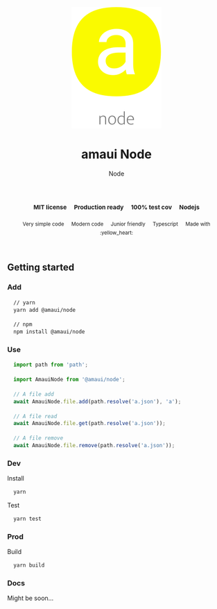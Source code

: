 
</br >
</br >

<p align='center'>
  <a target='_blank' rel='noopener noreferrer' href='#'>
    <img src='utils/images/logo.svg' alt='amaui logo' />
  </a>
</p>

<h1 align='center'>amaui Node</h1>

<p align='center'>
  Node
</p>

<br />

<h3 align='center'>
  <sub>MIT license&nbsp;&nbsp;&nbsp;&nbsp;</sub>
  <sub>Production ready&nbsp;&nbsp;&nbsp;&nbsp;</sub>
  <sub>100% test cov&nbsp;&nbsp;&nbsp;&nbsp;</sub>
  <sub>Nodejs</sub>
</h3>

<p align='center'>
    <sub>Very simple code&nbsp;&nbsp;&nbsp;&nbsp;</sub>
    <sub>Modern code&nbsp;&nbsp;&nbsp;&nbsp;</sub>
    <sub>Junior friendly&nbsp;&nbsp;&nbsp;&nbsp;</sub>
    <sub>Typescript&nbsp;&nbsp;&nbsp;&nbsp;</sub>
    <sub>Made with :yellow_heart:</sub>
</p>

<br />

## Getting started

### Add

```sh
  // yarn
  yarn add @amaui/node

  // npm
  npm install @amaui/node
```

### Use

```javascript
  import path from 'path';

  import AmauiNode from '@amaui/node';

  // A file add
  await AmauiNode.file.add(path.resolve('a.json'), 'a');

  // A file read
  await AmauiNode.file.get(path.resolve('a.json'));

  // A file remove
  await AmauiNode.file.remove(path.resolve('a.json'));
```

### Dev

Install

```sh
  yarn
```

Test

```sh
  yarn test
```

### Prod

Build

```sh
  yarn build
```

### Docs

Might be soon...
